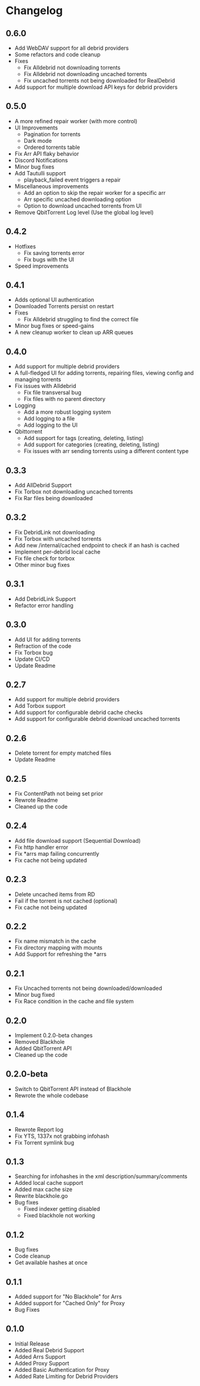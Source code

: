 # Changelog

## 0.6.0

- Add WebDAV support for all debrid providers
- Some refactors and code cleanup
- Fixes
    - Fix Alldebrid not downloading torrents
    - Fix Alldebrid not downloading uncached torrents
    - Fix uncached torrents not being downloaded for RealDebrid
- Add support for multiple download API keys for debrid providers


## 0.5.0

- A more refined repair worker (with more control)
- UI Improvements
    - Pagination for torrents
    - Dark mode
    - Ordered torrents table
- Fix Arr API flaky behavior
- Discord Notifications
- Minor bug fixes
- Add Tautulli support
    - playback_failed event triggers a repair
- Miscellaneous improvements
    - Add an option to skip the repair worker for a specific arr
    - Arr specific uncached downloading option
    - Option to download uncached torrents from UI
- Remove QbitTorrent Log level (Use the global log level)

## 0.4.2

- Hotfixes
    - Fix saving torrents error
    - Fix bugs with the UI
- Speed improvements

## 0.4.1

- Adds optional UI authentication
- Downloaded Torrents persist on restart
- Fixes
    - Fix Alldebrid struggling to find the correct file
- Minor bug fixes or speed-gains
- A new cleanup worker to clean up ARR queues

## 0.4.0

- Add support for multiple debrid providers
- A full-fledged UI for adding torrents, repairing files, viewing config and managing torrents
- Fix issues with Alldebrid
    - Fix file transversal bug
    - Fix files with no parent directory
- Logging
    - Add a more robust logging system
    - Add logging to a file
    - Add logging to the UI
- Qbittorrent
    - Add support for tags (creating, deleting, listing)
    - Add support for categories (creating, deleting, listing)
    - Fix issues with arr sending torrents using a different content type

## 0.3.3

- Add AllDebrid Support
- Fix Torbox not downloading uncached torrents
- Fix Rar files being downloaded

## 0.3.2

- Fix DebridLink not downloading
- Fix Torbox with uncached torrents
- Add new /internal/cached endpoint to check if an hash is cached
- Implement per-debrid local cache
- Fix file check for torbox
- Other minor bug fixes

## 0.3.1

- Add DebridLink Support
- Refactor error handling

## 0.3.0

- Add UI for adding torrents
- Refraction of the code
- Fix Torbox bug
- Update CI/CD
- Update Readme

## 0.2.7

- Add support for multiple debrid providers
- Add Torbox support
- Add support for configurable debrid cache checks
- Add support for configurable debrid download uncached torrents

## 0.2.6

- Delete torrent for empty matched files
- Update Readme

## 0.2.5

- Fix ContentPath not being set prior
- Rewrote Readme
- Cleaned up the code

## 0.2.4

- Add file download support (Sequential Download)
- Fix http handler error
- Fix *arrs map failing concurrently
- Fix cache not being updated

## 0.2.3

- Delete uncached items from RD
- Fail if the torrent is not cached (optional)
- Fix cache not being updated

## 0.2.2

- Fix name mismatch in the cache
- Fix directory mapping with mounts
- Add Support for refreshing the *arrs

## 0.2.1

- Fix Uncached torrents not being downloaded/downloaded
- Minor bug fixed
- Fix Race condition in the cache and file system

## 0.2.0

- Implement 0.2.0-beta changes
- Removed Blackhole
- Added QbitTorrent API
- Cleaned up the code

## 0.2.0-beta

- Switch to QbitTorrent API instead of Blackhole
- Rewrote the whole codebase

## 0.1.4

- Rewrote Report log
- Fix YTS, 1337x not grabbing infohash
- Fix Torrent symlink bug

## 0.1.3

- Searching for infohashes in the xml description/summary/comments
- Added local cache support
- Added max cache size
- Rewrite blackhole.go
- Bug fixes
    - Fixed indexer getting disabled
    - Fixed blackhole not working

## 0.1.2

- Bug fixes
- Code cleanup
- Get available hashes at once

## 0.1.1

- Added support for "No Blackhole" for Arrs
- Added support for "Cached Only" for Proxy
- Bug Fixes

## 0.1.0

- Initial Release
- Added Real Debrid Support
- Added Arrs Support
- Added Proxy Support
- Added Basic Authentication for Proxy
- Added Rate Limiting for Debrid Providers